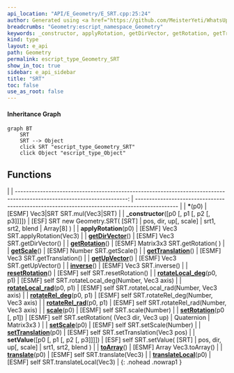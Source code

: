 ```yaml
---
api_location: "API/E_Geometry/E_SRT.cpp:25:24"
author: Generated using <a href="https://github.com/MeisterYeti/WhatsUpDoc">WhatsUpDoc</a>
breadcrumbs: "Geometry:escript_namespace_Geometry"
keywords: _constructor, applyRotation, getDirVector, getRotation, getTranslation, getUpVector, getScale, inverse, resetRotation, rotateLocal_deg, rotateLocal_rad, rotateRel_deg, rotateRel_rad, scale, setRotation, setScale, setTranslation, setValue, toArray, translate, translateLocal
kind: type
layout: e_api
path: Geometry
permalink: escript_type_Geometry_SRT
show_in_toc: true
sidebar: e_api_sidebar
title: "SRT"
toc: false
use_as_root: false
---
```


#### Inheritance Graph

```mermaid
graph BT
	SRT
	SRT --> Object
	click SRT "escript_type_Geometry_SRT"
	click Object "escript_type_Object"
```

## Functions

|
| ----------------------------------------------------------------------------------------------------------------------: | --------------------------------------------------------------------------------------------- | 
| **\***(p0)                                                                                                              | [ESMF] Vec3\|SRT SRT.mul(Vec3\|SRT)                                                           | 
| **_constructor**([p0 [, p1 [, p2 [, p3]]]])                                                                             | [ESF] SRT new Geometry.SRT( [SRT] \| pos, dir, up[, scale] \| srt1, srt2, blend \| Array[8] ) | 
| **applyRotation**(p0)                                                                                                   | [ESMF] Vec3 SRT.applyRotation(Vec3)                                                           | 
| **[getDirVector](classGeometry_1_1%5F%5FSRT#classGeometry_1_1%5F%5FSRT_1a4f2e923df7bf2a3607feeb660ea4b60c)**()          | [ESMF] Vec3 SRT.getDirVector()                                                                | 
| **[getRotation](classGeometry_1_1%5F%5FSRT#classGeometry_1_1%5F%5FSRT_1a9081524e305cc0b3cef030753188e7d7)**()           | [ESMF] Matrix3x3 SRT.getRotation( )                                                           | 
| **[getScale](classGeometry_1_1%5F%5FSRT#classGeometry_1_1%5F%5FSRT_1a195c8a8a4225b46615e1f2558f905f74)**()              | [ESMF] Number SRT.getScale()                                                                  | 
| **[getTranslation](classGeometry_1_1%5F%5FSRT#classGeometry_1_1%5F%5FSRT_1a21cc6063fb837223b85f88b9244e63e5)**()        | [ESMF] Vec3 SRT.getTranslation()                                                              | 
| **[getUpVector](classGeometry_1_1%5F%5FSRT#classGeometry_1_1%5F%5FSRT_1aa161333e55778ea127c66904d3f9d64a)**()           | [ESMF] Vec3 SRT.getUpVector()                                                                 | 
| **[inverse](classGeometry_1_1%5F%5FSRT#classGeometry_1_1%5F%5FSRT_1a4712bf6d8885cedb53a60812d282558f)**()               | [ESMF] Vec3 SRT.inverse()                                                                     | 
| **[resetRotation](classGeometry_1_1%5F%5FSRT#classGeometry_1_1%5F%5FSRT_1a2014ac0b5e01a7c6479d924cb85aaf9d)**()         | [ESMF] self SRT.resetRotation()                                                               | 
| **[rotateLocal_deg](classGeometry_1_1%5F%5FSRT#classGeometry_1_1%5F%5FSRT_1a60d927201ce98de1a4c16db10f2b33eb)**(p0, p1) | [ESMF] self SRT.rotateLocal_deg(Number, Vec3 axis)                                            | 
| **[rotateLocal_rad](classGeometry_1_1%5F%5FSRT#classGeometry_1_1%5F%5FSRT_1a8208090f4b4bd1f380037f67d074bfa6)**(p0, p1) | [ESMF] self SRT.rotateLocal_rad(Number, Vec3 axis)                                            | 
| **[rotateRel_deg](classGeometry_1_1%5F%5FSRT#classGeometry_1_1%5F%5FSRT_1a4dd860de8842c0a259c6f106bdb362d3)**(p0, p1)   | [ESMF] self SRT.rotateRel_deg(Number, Vec3 axis)                                              | 
| **[rotateRel_rad](classGeometry_1_1%5F%5FSRT#classGeometry_1_1%5F%5FSRT_1a0bada3bb2971c6ba9de6eecf04489232)**(p0, p1)   | [ESMF] self SRT.rotateRel_rad(Number, Vec3 axis)                                              | 
| **[scale](classGeometry_1_1%5F%5FSRT#classGeometry_1_1%5F%5FSRT_1ab7a8f0e7ae20d692b2790a905c85fb01)**(p0)               | [ESMF] self SRT.scale(Number)                                                                 | 
| **[setRotation](classGeometry_1_1%5F%5FSRT#classGeometry_1_1%5F%5FSRT_1aafb6e3cb03662b36418cee5ef8ba8bd2)**(p0 [, p1])  | [ESMF] self SRT.setRotation( (Vec3 dir, Vec3 up) \| Quaternion \| Matrix3x3 )                 | 
| **[setScale](classGeometry_1_1%5F%5FSRT#classGeometry_1_1%5F%5FSRT_1a863b883000f730ac7accd3558d5fa6b2)**(p0)            | [ESMF] self SRT.setScale(Number)                                                              | 
| **[setTranslation](classGeometry_1_1%5F%5FSRT#classGeometry_1_1%5F%5FSRT_1aae5f8d307efacf8b4fed31c2ff261e1e)**(p0)      | [ESMF] self SRT.setTranslation(Vec3 pos)                                                      | 
| **setValue**([p0 [, p1 [, p2 [, p3]]]])                                                                                 | [ESF] self SRT.setValue( [SRT] \| pos, dir, up[, scale] \| srt1, srt2, blend )                | 
| **[toArray](classGeometry_1_1%5F%5FSRT#classGeometry_1_1%5F%5FSRT_1aceec00d9231440f409074abf27174214)**()               | [ESMF] Array Vec3.toArray()                                                                   | 
| **[translate](classGeometry_1_1%5F%5FSRT#classGeometry_1_1%5F%5FSRT_1a4a4938d40495c95d1ebb9021f3267ca3)**(p0)           | [ESMF] self SRT.translate(Vec3)                                                               | 
| **[translateLocal](classGeometry_1_1%5F%5FSRT#classGeometry_1_1%5F%5FSRT_1a8b1a490d1aef4d6ff215e7363ee2a94f)**(p0)      | [ESMF] self SRT.translateLocal(Vec3)                                                          | 
{: .nohead .nowrap1 }

